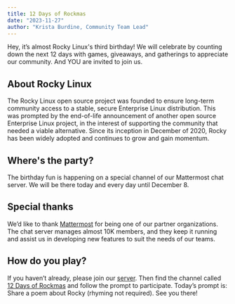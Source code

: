 ```yaml
---
title: 12 Days of Rockmas
date: "2023-11-27"
author: "Krista Burdine, Community Team Lead"
---
```


Hey, it’s almost Rocky Linux's third birthday! We will celebrate by counting down the next 12 days with games, giveaways, and gatherings to appreciate our community. And YOU are invited to join us.

## About Rocky Linux

The Rocky Linux open source project was founded to ensure long-term community access to a stable, secure Enterprise Linux distribution. This was prompted by the end-of-life announcement of another open source Enterprise Linux project, in the interest of supporting the community that needed a viable alternative. Since its inception in December of 2020, Rocky has been widely adopted and continues to grow and gain momentum.

## Where's the party?

The birthday fun is happening on a special channel of our Mattermost chat server. We will be there today and every day until December 8.

## Special thanks

We’d like to thank [Mattermost](https://mattermost.com/) for being one of our partner organizations. The chat server manages almost 10K members, and they keep it running and assist us in developing new features to suit the needs of our teams.

## How do you play?

If you haven’t already, please join our [server](https://chat.rockylinux.org/). Then find the channel called [12 Days of Rockmas](https://chat.rockylinux.org/rocky-linux/channels/event---12-days-of-rockmas-2023-11-27) and follow the prompt to participate. Today’s prompt is: Share a poem about Rocky (rhyming not required). See you there!
